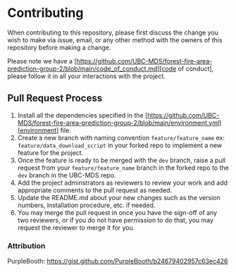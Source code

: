 # Contributing

When contributing to this repository, please first discuss the change you wish to make via issue,
email, or any other method with the owners of this repository before making a change.

Please note we have a [https://github.com/UBC-MDS/forest-fire-area-prediction-group-2/blob/main/code_of_conduct.md][code of conduct],
please follow it in all your interactions with the project.

## Pull Request Process

1. Install all the dependencies specified in the [https://github.com/UBC-MDS/forest-fire-area-prediction-group-2/blob/main/environment.yml][environment] file.
2. Create a new branch with naming convention `feature/feature_name` ex: `feature/data_download_script` in your forked repo to implement a new feature for the project.
3. Once the feature is ready to be merged with the `dev` branch, raise a pull request from your `feature/feature_name` branch in the forked repo to the `dev` branch in the UBC-MDS repo.
4. Add the project adminstrators as reviewers to review your work and add appropriate comments to the pull request as needed.
5. Update the README.md about your new changes such as the version numbers, installation procedure, etc. if needed.
6. You may merge the pull request in once you have the sign-off of any two reviewers, or if you do not have permission to do that, you may request the reviewer to merge it for you.

### Attribution

PurpleBooth: https://gist.github.com/PurpleBooth/b24679402957c63ec426
